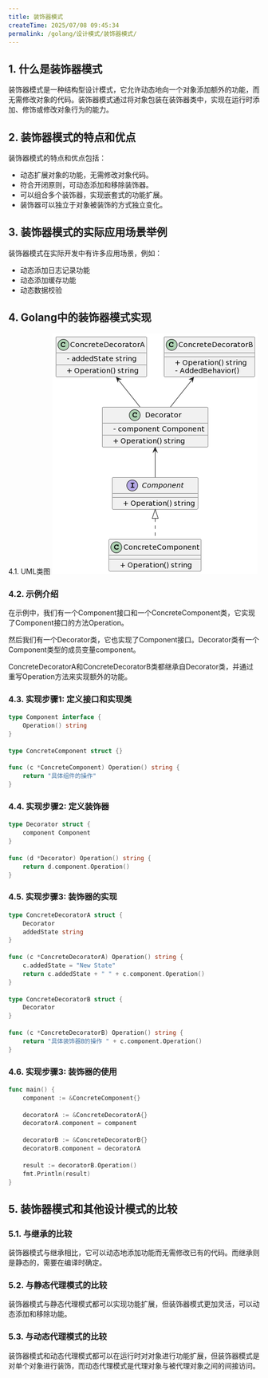 ```yaml
---
title: 装饰器模式
createTime: 2025/07/08 09:45:34
permalink: /golang/设计模式/装饰器模式/
---
```

## 1. 什么是装饰器模式
装饰器模式是一种结构型设计模式，它允许动态地向一个对象添加额外的功能，而无需修改对象的代码。装饰器模式通过将对象包装在装饰器类中，实现在运行时添加、修饰或修改对象行为的能力。

## 2. 装饰器模式的特点和优点
装饰器模式的特点和优点包括：

- 动态扩展对象的功能，无需修改对象代码。
- 符合开闭原则，可动态添加和移除装饰器。
- 可以组合多个装饰器，实现嵌套式的功能扩展。
- 装饰器可以独立于对象被装饰的方式独立变化。
## 3. 装饰器模式的实际应用场景举例
装饰器模式在实际开发中有许多应用场景，例如：

- 动态添加日志记录功能
- 动态添加缓存功能
- 动态数据校验
## 4. Golang中的装饰器模式实现
4.1. UML类图
![](./img/4-1.png)

### 4.2. 示例介绍
在示例中，我们有一个Component接口和一个ConcreteComponent类，它实现了Component接口的方法Operation。

然后我们有一个Decorator类，它也实现了Component接口。Decorator类有一个Component类型的成员变量component。

ConcreteDecoratorA和ConcreteDecoratorB类都继承自Decorator类，并通过重写Operation方法来实现额外的功能。

### 4.3. 实现步骤1: 定义接口和实现类
```go
type Component interface {
    Operation() string
}

type ConcreteComponent struct {}

func (c *ConcreteComponent) Operation() string {
    return "具体组件的操作"
}
```
### 4.4. 实现步骤2: 定义装饰器
```go
type Decorator struct {
    component Component
}

func (d *Decorator) Operation() string {
    return d.component.Operation()
}
```
### 4.5. 实现步骤3: 装饰器的实现
```go
type ConcreteDecoratorA struct {
    Decorator
    addedState string
}

func (c *ConcreteDecoratorA) Operation() string {
    c.addedState = "New State"
    return c.addedState + " " + c.component.Operation()
}

type ConcreteDecoratorB struct {
    Decorator
}

func (c *ConcreteDecoratorB) Operation() string {
    return "具体装饰器B的操作 " + c.component.Operation()
}
```
### 4.6. 实现步骤3: 装饰器的使用
```go
func main() {
    component := &ConcreteComponent{}

    decoratorA := &ConcreteDecoratorA{}
    decoratorA.component = component

    decoratorB := &ConcreteDecoratorB{}
    decoratorB.component = decoratorA

    result := decoratorB.Operation()
    fmt.Println(result)
}
```
## 5. 装饰器模式和其他设计模式的比较
### 5.1. 与继承的比较
装饰器模式与继承相比，它可以动态地添加功能而无需修改已有的代码。而继承则是静态的，需要在编译时确定。

### 5.2. 与静态代理模式的比较
装饰器模式与静态代理模式都可以实现功能扩展，但装饰器模式更加灵活，可以动态添加和移除功能。

### 5.3. 与动态代理模式的比较
装饰器模式和动态代理模式都可以在运行时对对象进行功能扩展，但装饰器模式是对单个对象进行装饰，而动态代理模式是代理对象与被代理对象之间的间接访问。